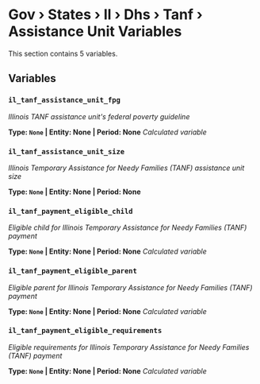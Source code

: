 # Gov › States › Il › Dhs › Tanf › Assistance Unit Variables

This section contains 5 variables.

## Variables

### `il_tanf_assistance_unit_fpg`
*Illinois TANF assistance unit's federal poverty guideline*

**Type: `None` | Entity: None | Period: None**
*Calculated variable*

### `il_tanf_assistance_unit_size`
*Illinois Temporary Assistance for Needy Families (TANF) assistance unit size*

**Type: `None` | Entity: None | Period: None**

### `il_tanf_payment_eligible_child`
*Eligible child for Illinois Temporary Assistance for Needy Families (TANF) payment*

**Type: `None` | Entity: None | Period: None**
*Calculated variable*

### `il_tanf_payment_eligible_parent`
*Eligible parent for Illinois Temporary Assistance for Needy Families (TANF) payment*

**Type: `None` | Entity: None | Period: None**
*Calculated variable*

### `il_tanf_payment_eligible_requirements`
*Eligible requirements for Illinois Temporary Assistance for Needy Families (TANF) payment*

**Type: `None` | Entity: None | Period: None**
*Calculated variable*
